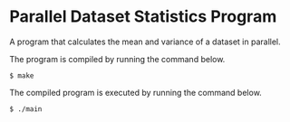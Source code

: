 # Parallel Dataset Statistics Program
A program that calculates the mean and variance of a dataset in parallel.

The program is compiled by running the command below.
```shell
$ make
```

The compiled program is executed by running the command below.
```shell
$ ./main
```
